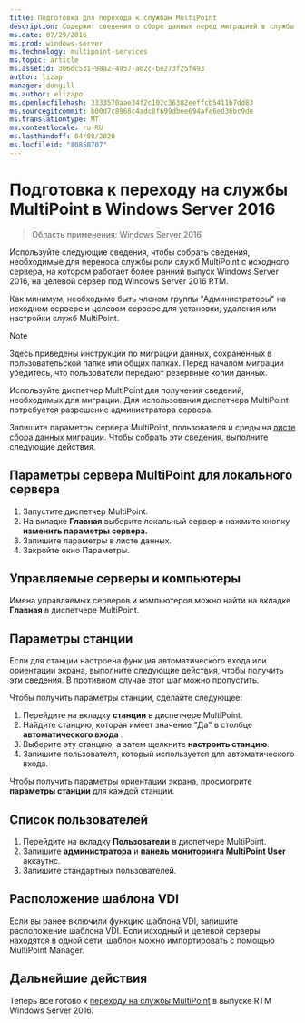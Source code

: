 ```yaml
---
title: Подготовка для перехода к службам MultiPoint
description: Содержит сведения о сборе данных перед миграцией в службы MultiPoint в Windows Server 2016
ms.date: 07/29/2016
ms.prod: windows-server
ms.technology: multipoint-services
ms.topic: article
ms.assetid: 3060c531-98a2-4957-a02c-be273f25f493
author: lizap
manager: dongill
ms.author: elizapo
ms.openlocfilehash: 3333570aae34f2c102c36382eeffcb5411b7dd83
ms.sourcegitcommit: b00d7c8968c4adc8f699dbee694afe6ed36bc9de
ms.translationtype: MT
ms.contentlocale: ru-RU
ms.lasthandoff: 04/08/2020
ms.locfileid: "80858707"
---
```

# <a name="prepare-to-migrate-to-multipoint-services-in-windows-server-2016"></a>Подготовка к переходу на службы MultiPoint в Windows Server 2016

>Область применения: Windows Server 2016

Используйте следующие сведения, чтобы собрать сведения, необходимые для переноса службы роли служб MultiPoint с исходного сервера, на котором работает более ранний выпуск Windows Server 2016, на целевой сервер под Windows Server 2016 RTM.

Как минимум, необходимо быть членом группы "Администраторы" на исходном сервере и целевом сервере для установки, удаления или настройки служб MultiPoint.

>[!NOTE]
> Здесь приведены инструкции по миграции данных, сохраненных в пользовательской папке или общих папках. Перед началом миграции убедитесь, что пользователи передают резервные копии данных.

Используйте диспетчер MultiPoint для получения сведений, необходимых для миграции. Для использования диспетчера MultiPoint потребуется разрешение администратора сервера.

Запишите параметры сервера MultiPoint, пользователя и среды на [листе сбора данных миграции](multipoint-services-migration-worksheet.md). Чтобы собрать эти сведения, выполните следующие действия.

## <a name="multipoint-server-settings-for-the-local-server"></a>Параметры сервера MultiPoint для локального сервера
1. Запустите диспетчер MultiPoint.
2. На вкладке **Главная** выберите локальный сервер и нажмите кнопку **изменить параметры сервера.**
3. Запишите параметры в листе данных.
4. Закройте окно Параметры.

## <a name="managed-servers-and-computers"></a>Управляемые серверы и компьютеры

Имена управляемых серверов и компьютеров можно найти на вкладке **Главная** в диспетчере MultiPoint.

## <a name="station-settings"></a>Параметры станции
Если для станции настроена функция автоматического входа или ориентации экрана, выполните следующие действия, чтобы получить эти сведения. В противном случае этот шаг можно пропустить.

Чтобы получить параметры станции, сделайте следующее:

1. Перейдите на вкладку **станции** в диспетчере MultiPoint.
2. Найдите станцию, которая имеет значение "Да" в столбце **автоматического входа** .
3. Выберите эту станцию, а затем щелкните **настроить станцию**.
4. Запишите пользователя, который используется для автоматического входа.

Чтобы получить параметры ориентации экрана, просмотрите **параметры станции** для каждой станции.

## <a name="list-of-users"></a>Список пользователей
1. Перейдите на вкладку **Пользователи** в диспетчере MultiPoint.
2. Запишите **администратора** и **панель мониторинга MultiPoint User** аккаутнс.
3. Запишите стандартных пользователей.

## <a name="vdi-template-location"></a>Расположение шаблона VDI
 Если вы ранее включили функцию шаблона VDI, запишите расположение шаблона VDI. Если исходный и целевой серверы находятся в одной сети, шаблон можно импортировать с помощью MultiPoint Manager.
 
## <a name="next-step"></a>Дальнейшие действия
Теперь все готово к [переходу на службы MultiPoint](multipoint-services-migration-steps.md) в выпуске RTM Windows Server 2016.